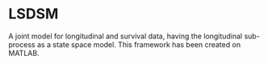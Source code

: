 # LSDSM
 A joint model for longitudinal and survival data, having the longitudinal sub-process as a state space model. This framework has been created on MATLAB.
